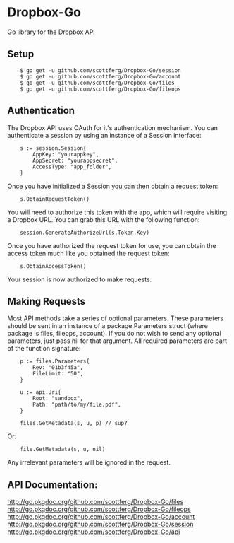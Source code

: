 Dropbox-Go
==========

Go library for the Dropbox API

## Setup

        $ go get -u github.com/scottferg/Dropbox-Go/session
        $ go get -u github.com/scottferg/Dropbox-Go/account
        $ go get -u github.com/scottferg/Dropbox-Go/files
        $ go get -u github.com/scottferg/Dropbox-Go/fileops

## Authentication

The Dropbox API uses OAuth for it's authentication mechanism. You can authenticate
a session by using an instance of a Session interface:

        s := session.Session{
            AppKey: "yourappkey",
            AppSecret: "yourappsecret",
            AccessType: "app_folder",
        }

Once you have initialized a Session you can then obtain a request token:

        s.ObtainRequestToken()

You will need to authorize this token with the app, which will require visiting
a Dropbox URL. You can grab this URL with the following function:

        session.GenerateAuthorizeUrl(s.Token.Key)

Once you have authorized the request token for use, you can obtain the access token
much like you obtained the request token:

        s.ObtainAccessToken()

Your session is now authorized to make requests.

## Making Requests

Most API methods take a series of optional parameters. These parameters should be sent in an instance of a
package.Parameters struct (where package is files, fileops, account). If you do not wish to send any optional
parameters, just pass nil for that argument. All required parameters are part of the function signature:

        p := files.Parameters{
            Rev: "01b3f45a",
            FileLimit: "50",
        }

        u := api.Uri{
            Root: "sandbox",
            Path: "path/to/my/file.pdf",
        }

        files.GetMetadata(s, u, p) // sup?

Or:

        file.GetMetadata(s, u, nil)

Any irrelevant parameters will be ignored in the request.

## API Documentation:

http://go.pkgdoc.org/github.com/scottferg/Dropbox-Go/files
http://go.pkgdoc.org/github.com/scottferg/Dropbox-Go/fileops
http://go.pkgdoc.org/github.com/scottferg/Dropbox-Go/account
http://go.pkgdoc.org/github.com/scottferg/Dropbox-Go/session
http://go.pkgdoc.org/github.com/scottferg/Dropbox-Go/api
